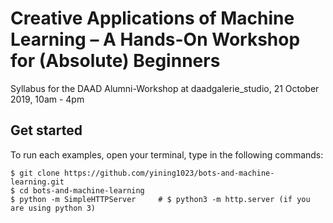 # Creative Applications of Machine Learning –  A Hands-On Workshop for (Absolute) Beginners

Syllabus for the DAAD Alumni-Workshop at daadgalerie_studio, 21 October 2019, 10am - 4pm

## Get started
To run each examples, open your terminal, type in the following commands:
```
$ git clone https://github.com/yining1023/bots-and-machine-learning.git
$ cd bots-and-machine-learning
$ python -m SimpleHTTPServer     # $ python3 -m http.server (if you are using python 3)
